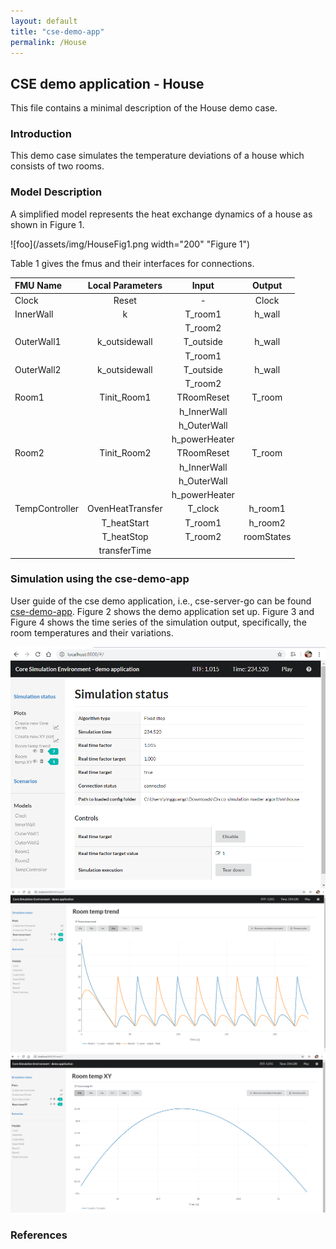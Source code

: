 ```yaml
---
layout: default
title: "cse-demo-app"
permalink: /House
---
```


## CSE demo application - House
This file contains a minimal description of the House demo case.

### Introduction
This demo case simulates the temperature deviations of a house which consists of two rooms.  

### Model Description
A simplified model represents the heat exchange dynamics of a house as shown in Figure 1.  

![foo](/assets/img/HouseFig1.png width="200" "Figure 1")

Table 1 gives the fmus and their interfaces for connections.  

| FMU Name      | Local Parameters    | Input      | Output        |
| :---          |:---:                | :---:      | :---:         |
| Clock         | Reset               | -          | Clock      |
| InnerWall     |k            | T_room1    | h_wall        |
|     |           |  T_room2     |       |
| OuterWall1     |   k_outsidewall       | T_outside     | h_wall        |
|        |         | T_room1       |       |
| OuterWall2     |   k_outsidewall       | T_outside     | h_wall        |
|        |         | T_room2       |       |
| Room1    |   Tinit_Room1     | TRoomReset    | T_room       |
|        |         | h_InnerWall     |       |
|        |         | h_OuterWall    |       |
|        |         | h_powerHeater    |       |
| Room2    |   Tinit_Room2     | TRoomReset    | T_room       |
|        |         | h_InnerWall     |       |
|        |         | h_OuterWall    |       |
|        |         | h_powerHeater    |       |
| TempController    |   OvenHeatTransfer     | T_clock    |h_room1      |
|        |    T_heatStart     | T_room1     |    h_room2   |
|        |    T_heatStop     | T_room2    |    roomStates   |
|        |    transferTime     |    |       |

### Simulation using the cse-demo-app

User guide of the cse demo application, i.e., cse-server-go can be found [cse-demo-app](./cse-demo-app.md). Figure 2 shows the demo application set up. Figure 3 and Figure 4 shows the time series of the simulation output, specifically, the room temperatures and their variations.

![foo](/assets/img/HouseFig2.png "Figure 2")
![foo](/assets/img/HouseFig3.png "Figure 3")
![foo](/assets/img/HouseFig4.png "Figure 4")

### References
